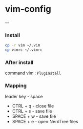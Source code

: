 # vim-config

--

### Install

```bash
cp -r vim ~/.vim
cp vimrc ~/.vimrc
```

### After install

command vim `:PlugInstall`

### Mapping

leader key - space

- CTRL + q - close file
- CTRL + s - save file
- SPACE + w - save file
- SPACE + e - open NerdTree files
